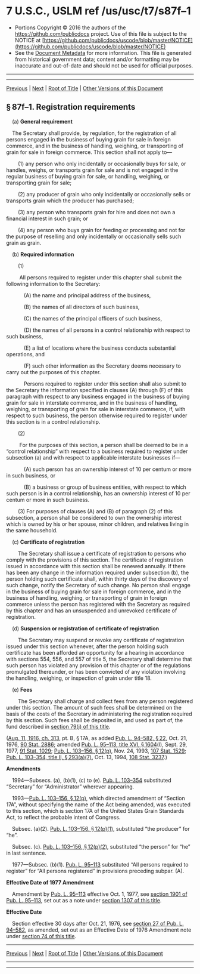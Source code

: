 ---
---

# 7 U.S.C., USLM ref /us/usc/t7/s87f–1

* Portions Copyright © 2016 the authors of the https://github.com/publicdocs project.
  Use of this file is subject to the NOTICE at [https://github.com/publicdocs/uscode/blob/master/NOTICE](https://github.com/publicdocs/uscode/blob/master/NOTICE)
* See the [Document Metadata](././../../../..//README.md) for more information.
  This file is generated from historical government data; content and/or formatting may be inaccurate and out-of-date and should not be used for official purposes.

----------
----------

[Previous](./../../../..//us/usc/t7/ch3/m__us_usc_t7_s87f.md) | [Next](./../../../..//us/usc/t7/ch3/m__us_usc_t7_s87f–2.md) | [Root of Title](./../../../../) | [Other Versions of this Document](https://publicdocs.github.io/go/links?ns=uslm&ref=%2Fus%2Fusc%2Ft7%2Fs87f%E2%80%931)

## § 87f–1. Registration requirements

    (a) __General requirement__ 

    The Secretary shall provide, by regulation, for the registration of all persons engaged in the business of buying grain for sale in foreign commerce, and in the business of handling, weighing, or transporting of grain for sale in foreign commerce. This section shall not apply to—

        (1) any person who only incidentally or occasionally buys for sale, or handles, weighs, or transports grain for sale and is not engaged in the regular business of buying grain for sale, or handling, weighing, or transporting grain for sale;

        (2) any producer of grain who only incidentally or occasionally sells or transports grain which the producer has purchased;

        (3) any person who transports grain for hire and does not own a financial interest in such grain; or

        (4) any person who buys grain for feeding or processing and not for the purpose of reselling and only incidentally or occasionally sells such grain as grain.

    (b) __Required information__ 

        (1)

         All persons required to register under this chapter shall submit the following information to the Secretary:

            (A) the name and principal address of the business,

            (B) the names of all directors of such business,

            (C) the names of the principal officers of such business,

            (D) the names of all persons in a control relationship with respect to such business,

            (E) a list of locations where the business conducts substantial operations, and

            (F) such other information as the Secretary deems necessary to carry out the purposes of this chapter.

            Persons required to register under this section shall also submit to the Secretary the information specified in clauses (A) through (F) of this paragraph with respect to any business engaged in the business of buying grain for sale in interstate commerce, and in the business of handling, weighing, or transporting of grain for sale in interstate commerce, if, with respect to such business, the person otherwise required to register under this section is in a control relationship.

        (2)

         For the purposes of this section, a person shall be deemed to be in a “control relationship” with respect to a business required to register under subsection (a) and with respect to applicable interstate businesses if—

            (A) such person has an ownership interest of 10 per centum or more in such business, or

            (B) a business or group of business entities, with respect to which such person is in a control relationship, has an ownership interest of 10 per centum or more in such business.

        (3) For purposes of clauses (A) and (B) of paragraph (2) of this subsection, a person shall be considered to own the ownership interest which is owned by his or her spouse, minor children, and relatives living in the same household.

    (c) __Certificate of registration__ 

        The Secretary shall issue a certificate of registration to persons who comply with the provisions of this section. The certificate of registration issued in accordance with this section shall be renewed annually. If there has been any change in the information required under subsection (b), the person holding such certificate shall, within thirty days of the discovery of such change, notify the Secretary of such change. No person shall engage in the business of buying grain for sale in foreign commerce, and in the business of handling, weighing, or transporting of grain in foreign commerce unless the person has registered with the Secretary as required by this chapter and has an unsuspended and unrevoked certificate of registration.

    (d) __Suspension or registration of certificate of registration__ 

        The Secretary may suspend or revoke any certificate of registration issued under this section whenever, after the person holding such certificate has been afforded an opportunity for a hearing in accordance with sections 554, 556, and 557 of title 5, the Secretary shall determine that such person has violated any provision of this chapter or of the regulations promulgated thereunder, or has been convicted of any violation involving the handling, weighing, or inspection of grain under title 18.

    (e) __Fees__ 

        The Secretary shall charge and collect fees from any person registered under this section. The amount of such fees shall be determined on the basis of the costs of the Secretary in administering the registration required by this section. Such fees shall be deposited in, and used as part of, the fund described in [section 79(j) of this title][/us/usc/t7/s79/j].

([Aug. 11, 1916, ch. 313][/us/act/1916-08-11/ch313], pt. B, § 17A, as added [Pub. L. 94–582, § 22][/us/pl/94/582/s22], Oct. 21, 1976, [90 Stat. 2886][/us/stat/90/2886]; amended [Pub. L. 95–113, title XVI, § 1604][/us/pl/95/113/s1604](l), Sept. 29, 1977, [91 Stat. 1029][/us/stat/91/1029]; [Pub. L. 103–156, § 12(p)][/us/pl/103/156/s12/p], Nov. 24, 1993, [107 Stat. 1529][/us/stat/107/1529]; [Pub. L. 103–354, title II, § 293(a)(7)][/us/pl/103/354/s293/a/7], Oct. 13, 1994, [108 Stat. 3237][/us/stat/108/3237].)

 __Amendments__ 

    1994—Subsecs. (a), (b)(1), (c) to (e). [Pub. L. 103–354][/us/pl/103/354] substituted “Secretary” for “Administrator” wherever appearing.

    1993—[Pub. L. 103–156, § 12(p)][/us/pl/103/156/s12/p], which directed amendment of “Section 17A”, without specifying the name of the Act being amended, was executed to this section, which is section 17A of the United States Grain Standards Act, to reflect the probable intent of Congress.

    Subsec. (a)(2). [Pub. L. 103–156, § 12(p)(1)][/us/pl/103/156/s12/p/1], substituted “the producer” for “he”.

    Subsec. (c). [Pub. L. 103–156, § 12(p)(2)][/us/pl/103/156/s12/p/2], substituted “the person” for “he” in last sentence.

    1977—Subsec. (b)(1). [Pub. L. 95–113][/us/pl/95/113] substituted “All persons required to register” for “All persons registered” in provisions preceding subpar. (A).

 __Effective Date of 1977 Amendment__ 

    Amendment by [Pub. L. 95–113][/us/pl/95/113] effective Oct. 1, 1977, see [section 1901 of Pub. L. 95–113][/us/pl/95/113/s1901], set out as a note under [section 1307 of this title][/us/usc/t7/s1307].

 __Effective Date__ 

    Section effective 30 days after Oct. 21, 1976, see [section 27 of Pub. L. 94–582][/us/pl/94/582/s27], as amended, set out as an Effective Date of 1976 Amendment note under [section 74 of this title][/us/usc/t7/s74].

----------

[Previous](./../../../..//us/usc/t7/ch3/m__us_usc_t7_s87f.md) | [Next](./../../../..//us/usc/t7/ch3/m__us_usc_t7_s87f–2.md) | [Root of Title](./../../../../) | [Other Versions of this Document](https://publicdocs.github.io/go/links?ns=uslm&ref=%2Fus%2Fusc%2Ft7%2Fs87f%E2%80%931)

----------
----------

[/us/usc/t7/s79/j]: https://publicdocs.github.io/go/links?ns=uslm&ref=%2Fus%2Fusc%2Ft7%2Fs79%2Fj
[/us/act/1916-08-11/ch313]: https://publicdocs.github.io/go/links?ns=uslm&ref=%2Fus%2Fact%2F1916-08-11%2Fch313
[/us/pl/94/582/s22]: https://publicdocs.github.io/go/links?ns=uslm&ref=%2Fus%2Fpl%2F94%2F582%2Fs22
[/us/stat/90/2886]: https://publicdocs.github.io/go/links?ns=uslm&ref=%2Fus%2Fstat%2F90%2F2886
[/us/pl/95/113/s1604]: https://publicdocs.github.io/go/links?ns=uslm&ref=%2Fus%2Fpl%2F95%2F113%2Fs1604
[/us/stat/91/1029]: https://publicdocs.github.io/go/links?ns=uslm&ref=%2Fus%2Fstat%2F91%2F1029
[/us/pl/103/156/s12/p]: https://publicdocs.github.io/go/links?ns=uslm&ref=%2Fus%2Fpl%2F103%2F156%2Fs12%2Fp
[/us/stat/107/1529]: https://publicdocs.github.io/go/links?ns=uslm&ref=%2Fus%2Fstat%2F107%2F1529
[/us/pl/103/354/s293/a/7]: https://publicdocs.github.io/go/links?ns=uslm&ref=%2Fus%2Fpl%2F103%2F354%2Fs293%2Fa%2F7
[/us/stat/108/3237]: https://publicdocs.github.io/go/links?ns=uslm&ref=%2Fus%2Fstat%2F108%2F3237
[/us/pl/103/354]: https://publicdocs.github.io/go/links?ns=uslm&ref=%2Fus%2Fpl%2F103%2F354
[/us/pl/103/156/s12/p]: https://publicdocs.github.io/go/links?ns=uslm&ref=%2Fus%2Fpl%2F103%2F156%2Fs12%2Fp
[/us/pl/103/156/s12/p/1]: https://publicdocs.github.io/go/links?ns=uslm&ref=%2Fus%2Fpl%2F103%2F156%2Fs12%2Fp%2F1
[/us/pl/103/156/s12/p/2]: https://publicdocs.github.io/go/links?ns=uslm&ref=%2Fus%2Fpl%2F103%2F156%2Fs12%2Fp%2F2
[/us/pl/95/113]: https://publicdocs.github.io/go/links?ns=uslm&ref=%2Fus%2Fpl%2F95%2F113
[/us/pl/95/113]: https://publicdocs.github.io/go/links?ns=uslm&ref=%2Fus%2Fpl%2F95%2F113
[/us/pl/95/113/s1901]: https://publicdocs.github.io/go/links?ns=uslm&ref=%2Fus%2Fpl%2F95%2F113%2Fs1901
[/us/usc/t7/s1307]: https://publicdocs.github.io/go/links?ns=uslm&ref=%2Fus%2Fusc%2Ft7%2Fs1307
[/us/pl/94/582/s27]: https://publicdocs.github.io/go/links?ns=uslm&ref=%2Fus%2Fpl%2F94%2F582%2Fs27
[/us/usc/t7/s74]: https://publicdocs.github.io/go/links?ns=uslm&ref=%2Fus%2Fusc%2Ft7%2Fs74



